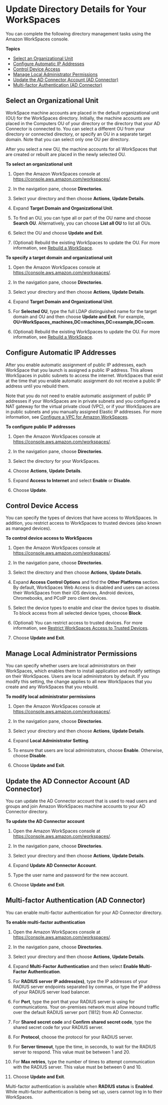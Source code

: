 # Update Directory Details for Your WorkSpaces<a name="update-directory-details"></a>

You can complete the following directory management tasks using the Amazon WorkSpaces console\.

**Topics**
+ [Select an Organizational Unit](#select-ou)
+ [Configure Automatic IP Addresses](#automatic-assignment)
+ [Control Device Access](#control-device-access)
+ [Manage Local Administrator Permissions](#local-admin-setting)
+ [Update the AD Connector Account \(AD Connector\)](#connect-account)
+ [Multi\-factor Authentication \(AD Connector\)](#connect-mfa)

## Select an Organizational Unit<a name="select-ou"></a>

WorkSpace machine accounts are placed in the default organizational unit \(OU\) for the WorkSpaces directory\. Initially, the machine accounts are placed in the Computers OU of your directory or the directory that your AD Connector is connected to\. You can select a different OU from your directory or connected directory, or specify an OU in a separate target domain\. Note that you can select only one OU per directory\.

After you select a new OU, the machine accounts for all WorkSpaces that are created or rebuilt are placed in the newly selected OU\.

**To select an organizational unit**

1. Open the Amazon WorkSpaces console at [https://console\.aws\.amazon\.com/workspaces/](https://console.aws.amazon.com/workspaces/)\.

1. In the navigation pane, choose **Directories**\.

1. Select your directory and then choose **Actions**, **Update Details**\.

1. Expand **Target Domain and Organizational Unit**\.

1. To find an OU, you can type all or part of the OU name and choose **Search OU**\. Alternatively, you can choose **List all OU** to list all OUs\.

1. Select the OU and choose **Update and Exit**\.

1. \(Optional\) Rebuild the existing WorkSpaces to update the OU\. For more information, see [Rebuild a WorkSpace](rebuild-workspace.md)\.

**To specify a target domain and organizational unit**

1. Open the Amazon WorkSpaces console at [https://console\.aws\.amazon\.com/workspaces/](https://console.aws.amazon.com/workspaces/)\.

1. In the navigation pane, choose **Directories**\.

1. Select your directory and then choose **Actions**, **Update Details**\.

1. Expand **Target Domain and Organizational Unit**\.

1. For **Selected OU**, type the full LDAP distinguished name for the target domain and OU and then choose **Update and Exit**\. For example, **OU=WorkSpaces\_machines,DC=machines,DC=example,DC=com**\.

1. \(Optional\) Rebuild the existing WorkSpaces to update the OU\. For more information, see [Rebuild a WorkSpace](rebuild-workspace.md)\.

## Configure Automatic IP Addresses<a name="automatic-assignment"></a>

After you enable automatic assignment of public IP addresses, each WorkSpace that you launch is assigned a public IP address\. This allows WorkSpaces in public subnets to access the internet\. WorkSpaces that exist at the time that you enable automatic assignment do not receive a public IP address until you rebuild them\.

Note that you do not need to enable automatic assignment of public IP addresses if your WorkSpaces are in private subnets and you configured a NAT gateway for the virtual private cloud \(VPC\), or if your WorkSpaces are in public subnets and you manually assigned Elastic IP addresses\. For more information, see [Configure a VPC for Amazon WorkSpaces](amazon-workspaces-vpc.md)\.

**To configure public IP addresses**

1. Open the Amazon WorkSpaces console at [https://console\.aws\.amazon\.com/workspaces/](https://console.aws.amazon.com/workspaces/)\.

1. In the navigation pane, choose **Directories**\.

1. Select the directory for your WorkSpaces\.

1. Choose **Actions**, **Update Details**\.

1. Expand **Access to Internet** and select **Enable** or **Disable**\.

1. Choose **Update**\.

## Control Device Access<a name="control-device-access"></a>

You can specify the types of devices that have access to WorkSpaces\. In addition, you restrict access to WorkSpaces to trusted devices \(also known as managed devices\)\.

**To control device access to WorkSpaces**

1. Open the Amazon WorkSpaces console at [https://console\.aws\.amazon\.com/workspaces/](https://console.aws.amazon.com/workspaces/)\.

1. In the navigation pane, choose **Directories**\.

1. Select the directory and then choose **Actions**, **Update Details**\.

1. Expand **Access Control Options** and find the **Other Platforms** section\. By default, WorkSpaces Web Access is disabled and users can access their WorkSpaces from their iOS devices, Android devices, Chromebooks, and PCoIP zero client devices\.

1. Select the device types to enable and clear the device types to disable\. To block access from all selected device types, choose **Block**\.

1. \(Optional\) You can restrict access to trusted devices\. For more information, see [Restrict WorkSpaces Access to Trusted Devices](trusted-devices.md)\.

1. Choose **Update and Exit**\.

## Manage Local Administrator Permissions<a name="local-admin-setting"></a>

You can specify whether users are local administrators on their WorkSpaces, which enables them to install application and modify settings on their WorkSpaces\. Users are local administrators by default\. If you modify this setting, the change applies to all new WorkSpaces that you create and any WorkSpaces that you rebuild\.

**To modify local administrator permissions**

1. Open the Amazon WorkSpaces console at [https://console\.aws\.amazon\.com/workspaces/](https://console.aws.amazon.com/workspaces/)\.

1. In the navigation pane, choose **Directories**\.

1. Select your directory and then choose **Actions**, **Update Details**\.

1. Expand **Local Administrator Setting**\.

1. To ensure that users are local administrators, choose **Enable**\. Otherwise, choose **Disable**\.

1. Choose **Update and Exit**\.

## Update the AD Connector Account \(AD Connector\)<a name="connect-account"></a>

You can update the AD Connector account that is used to read users and groups and join Amazon WorkSpaces machine accounts to your AD Connector directory\.

**To update the AD Connector account**

1. Open the Amazon WorkSpaces console at [https://console\.aws\.amazon\.com/workspaces/](https://console.aws.amazon.com/workspaces/)\.

1. In the navigation pane, choose **Directories**\.

1. Select your directory and then choose **Actions**, **Update Details**\.

1. Expand **Update AD Connector Account**\.

1. Type the user name and password for the new account\.

1. Choose **Update and Exit**\.

## Multi\-factor Authentication \(AD Connector\)<a name="connect-mfa"></a>

You can enable multi\-factor authentication for your AD Connector directory\.

**To enable multi\-factor authentication**

1. Open the Amazon WorkSpaces console at [https://console\.aws\.amazon\.com/workspaces/](https://console.aws.amazon.com/workspaces/)\.

1. In the navigation pane, choose **Directories**\.

1. Select your directory and then choose **Actions**, **Update Details**\.

1. Expand **Multi\-Factor Authentication** and then select **Enable Multi\-Factor Authentication**\.

1. For **RADIUS server IP address\(es\)**, type the IP addresses of your RADIUS server endpoints separated by commas, or type the IP address of your RADIUS server load balancer\.

1. For **Port**, type the port that your RADIUS server is using for communications\. Your on\-premises network must allow inbound traffic over the default RADIUS server port \(1812\) from AD Connector\.

1. For **Shared secret code** and **Confirm shared secret code**, type the shared secret code for your RADIUS server\.

1. For **Protocol**, choose the protocol for your RADIUS server\.

1. For **Server timeout**, type the time, in seconds, to wait for the RADIUS server to respond\. This value must be between 1 and 20\.

1. For **Max retries**, type the number of times to attempt communication with the RADIUS server\. This value must be between 0 and 10\.

1. Choose **Update and Exit**\.

Multi\-factor authentication is available when **RADIUS status** is **Enabled**\. While multi\-factor authentication is being set up, users cannot log in to their WorkSpaces\.